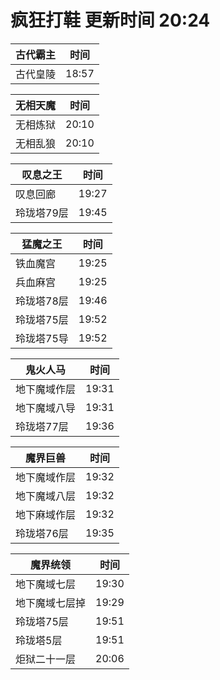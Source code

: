 # 疯狂打鞋 更新时间 20:24

| 古代霸主   | 时间    |
|--------|-------|
| 古代皇陵 | 18:57 |

| 无相天魔   | 时间    |
|--------|-------|
| 无相炼狱 | 20:10 |
| 无相乱狼 | 20:10 |

| 叹息之王   | 时间    |
|--------|-------|
| 叹息回廊 | 19:27 |
| 玲珑塔79层 | 19:45 |

| 猛魔之王   | 时间    |
|--------|-------|
| 铁血魔宫 | 19:25 |
| 兵血麻宫 | 19:25 |
| 玲珑塔78层 | 19:46 |
| 玲珑塔75层 | 19:52 |
| 玲珑塔75导 | 19:52 |

| 鬼火人马   | 时间    |
|--------|-------|
| 地下魔域作层 | 19:31 |
| 地下魔域八导 | 19:31 |
| 玲珑塔77层 | 19:36 |

| 魔界巨兽   | 时间    |
|--------|-------|
| 地下魔域作层 | 19:32 |
| 地下魔域八层 | 19:32 |
| 地下麻域作层 | 19:32 |
| 玲珑塔76层 | 19:35 |

| 魔界统领   | 时间    |
|--------|-------|
| 地下魔域七层 | 19:30 |
| 地下魔域七层掉 | 19:29 |
| 玲珑塔75层 | 19:51 |
| 玲珑塔5层 | 19:51 |
| 炬狱二十一层 | 20:06 |